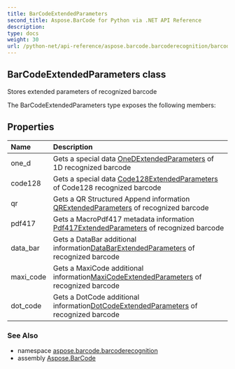 ```yaml
---
title: BarCodeExtendedParameters
second_title: Aspose.BarCode for Python via .NET API Reference
description: 
type: docs
weight: 30
url: /python-net/api-reference/aspose.barcode.barcoderecognition/barcodeextendedparameters/
---
```


## BarCodeExtendedParameters class

Stores extended parameters of recognized barcode

The BarCodeExtendedParameters type exposes the following members:
## Properties
| Name | Description |
| :- | :- |
|one_d|Gets a special data [OneDExtendedParameters](/barcode/python-net/api-reference/aspose.barcode.barcoderecognition/onedextendedparameters/) of 1D recognized barcode|
|code128|Gets a special data [Code128ExtendedParameters](/barcode/python-net/api-reference/aspose.barcode.barcoderecognition/code128extendedparameters/) of Code128 recognized barcode|
|qr|Gets a QR Structured Append information [QRExtendedParameters](/barcode/python-net/api-reference/aspose.barcode.barcoderecognition/qrextendedparameters/) of recognized barcode|
|pdf417|Gets a MacroPdf417 metadata information [Pdf417ExtendedParameters](/barcode/python-net/api-reference/aspose.barcode.barcoderecognition/pdf417extendedparameters/) of recognized barcode|
|data_bar|Gets a DataBar additional information[DataBarExtendedParameters](/barcode/python-net/api-reference/aspose.barcode.barcoderecognition/databarextendedparameters/) of recognized barcode|
|maxi_code|Gets a MaxiCode additional information[MaxiCodeExtendedParameters](/barcode/python-net/api-reference/aspose.barcode.barcoderecognition/maxicodeextendedparameters/) of recognized barcode|
|dot_code|Gets a DotCode additional information[DotCodeExtendedParameters](/barcode/python-net/api-reference/aspose.barcode.barcoderecognition/dotcodeextendedparameters/) of recognized barcode|

### See Also

* namespace [aspose.barcode.barcoderecognition](/barcode/python-net/api-reference/aspose.barcode.barcoderecognition/)
* assembly [Aspose.BarCode](/barcode/python-net/api-reference/)

